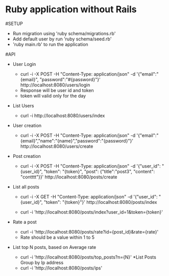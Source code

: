 # Ruby application without Rails

#SETUP
* Run migration using 'ruby schema/migrations.rb'
* Add default user by run 'ruby schema/seed.rb'
* 'ruby main.rb' to run the application

#API
* User Login 
   * curl -i -X POST -H "Content-Type: application/json" -d '{"email":"{email}", "password":"#{password}"}' http://localhost:8080/users/login
   * Response will be user id and token
   * token will valid only for the day

* List Users
  * curl -i  http://localhost:8080/users/index  
* User creation
  * curl -i -X POST -H "Content-Type: application/json" -d '{"email":"{email}","name":"{name}","password":"{password}"}' http://localhost:8080/users/create

* Post creation
  * curl -i -X POST -H "Content-Type: application/json" -d '{"user_id": "{user_id}", "token": "{token}", "post": {"title":"post3", "content": "contttt"}}' http://localhost:8080/posts/create

* List all posts
  * curl -i -X GET -H "Content-Type: application/json" -d '{"user_id": "{user_id}", "token": "{token}"}'  http://localhost:8080/posts/index  

  * curl -i  'http://localhost:8080/posts/index?user_id=1&token={token}'
* Rate a post
  * curl -i  'http://localhost:8080/posts/rate?id={post_id}&rate={rate}'
  * Rate should be a value within 1 to 5

* List top N posts, based on Average rate
  * curl -i  'http://localhost:8080/posts/top_posts?n={N}'
*List Posts Group by Ip address
  * curl -i  'http://localhost:8080/posts/ips'

